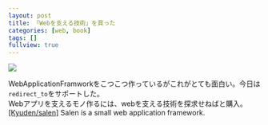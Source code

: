 ```yaml
---
layout: post
title: 「Webを支える技術」を買った
categories: [web, book]
tags: []
fullview: true
---
```



<a href="http://www.amazon.co.jp/gp/product/4774142042/ref=as_li_qf_sp_asin_il?ie=UTF8&camp=247&creative=1211&creativeASIN=4774142042&linkCode=as2&tag=msmsum-22"><img border="0" src="http://ws-fe.amazon-adsystem.com/widgets/q?_encoding=UTF8&ASIN=4774142042&Format=_SL250_&ID=AsinImage&MarketPlace=JP&ServiceVersion=20070822&WS=1&tag=msmsum-22" ></a><img src="http://ir-jp.amazon-adsystem.com/e/ir?t=msmsum-22&l=as2&o=9&a=4774142042" width="1" height="1" border="0" alt="" style="text-align:center border:none !important; margin:0px !important;" />

WebApplicationFramworkをこつこつ作っているがこれがとても面白い。今日は`redirect_to`をサポートした。  
Webアプリを支えるモノ作るには、webを支える技術を探求せねばと購入。  
[[Kyuden/salen]](https://github.com/Kyuden/salen) Salen is a small web application framework.
